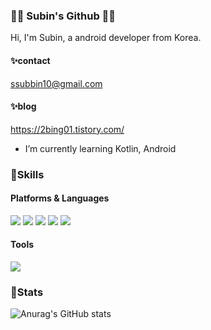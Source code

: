 ### 👩‍💻 Subin's Github 👩‍💻

Hi, I'm Subin, a android developer from Korea.
<!--
**sub101/sub101** is a ✨ _special_ ✨ repository because its `README.md` (this file) appears on your GitHub profile.

Here are some ideas to get you started:

- 🔭 I’m currently working on ...
- 🌱 I’m currently learning ...
- 👯 I’m looking to collaborate on ...
- 🤔 I’m looking for help with ...
- 💬 Ask me about ...
- 📫 How to reach me: ...
- 😄 Pronouns: ...
- ⚡ Fun fact: ...
-->
#### ✨contact 
ssubbin10@gmail.com  

#### ✨blog  
https://2bing01.tistory.com/  

- I’m currently learning Kotlin, Android

### 🌈Skills
#### Platforms & Languages
<img src="https://img.shields.io/badge/Android-3DDC84?style=plastic&logo=Android&logoColor=white"/> <img src="https://img.shields.io/badge/Eclipse IDE-2C2255?style=plastic&logo=Eclipse IDE&logoColor=white"/> <img src="https://img.shields.io/badge/Kotlin-7F52FF?style=plastic&logo=Kotlin&logoColor=white"/> <img src="https://img.shields.io/badge/Flutter-02569B?style=plastic&logo=Flutter&logoColor=white"/> <img src="https://img.shields.io/badge/Java-1E8CBE?style=plastic&logo=Java&logoColor=white"/>

#### Tools
<img src="https://img.shields.io/badge/Git-F05032?style=plastic&logo=Git&logoColor=white"/>


### 🎇Stats
![Anurag's GitHub stats](https://github-readme-stats.vercel.app/api?username=sub101&show_icons=true&theme=tokyonight)


